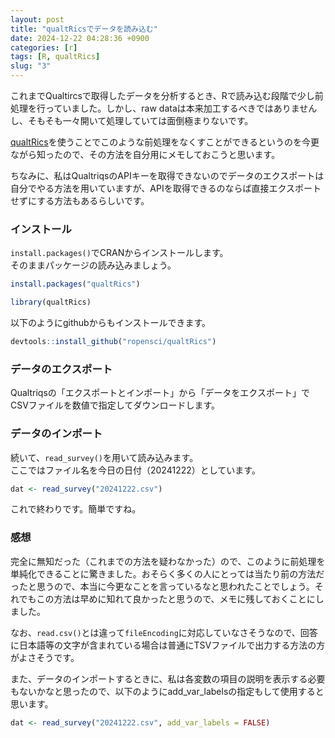 ```yaml
---
layout: post
title: "qualtRicsでデータを読み込む"
date: 2024-12-22 04:28:36 +0900
categories: [r]
tags: [R, qualtRics]
slug: "3"
---
```


これまでQualtircsで取得したデータを分析するとき、Rで読み込む段階で少し前処理を行っていました。しかし、raw dataは本来加工するべきではありませんし、そもそも一々開いて処理していては面倒極まりないです。

[qualtRics](https://github.com/ropensci/qualtRics)を使うことでこのような前処理をなくすことができるというのを今更ながら知ったので、その方法を自分用にメモしておこうと思います。

ちなみに、私はQualtriqsのAPIキーを取得できないのでデータのエクスポートは自分でやる方法を用いていますが、APIを取得できるのならば直接エクスポートせずにする方法もあるらしいです。

### インストール

`install.packages()`でCRANからインストールします。  
そのままパッケージの読み込みましょう。

```r
install.packages("qualtRics")

library(qualtRics)
```

以下のようにgithubからもインストールできます。

```r
devtools::install_github("ropensci/qualtRics")
```

### データのエクスポート

Qualtriqsの「エクスポートとインポート」から「データをエクスポート」でCSVファイルを数値で指定してダウンロードします。

### データのインポート

続いて、`read_survey()`を用いて読み込みます。  
ここではファイル名を今日の日付（20241222）としています。

```r
dat <- read_survey("20241222.csv")
```

これで終わりです。簡単ですね。

### 感想

完全に無知だった（これまでの方法を疑わなかった）ので、このように前処理を単純化できることに驚きました。おそらく多くの人にとっては当たり前の方法だったと思うので、本当に今更なことを言っているなと思われたことでしょう。それでもこの方法は早めに知れて良かったと思うので、メモに残しておくことにしました。

なお、`read.csv()`とは違って`fileEncoding`に対応していなさそうなので、回答に日本語等の文字が含まれている場合は普通にTSVファイルで出力する方法の方がよさそうです。

また、データのインポートするときに、私は各変数の項目の説明を表示する必要もないかなと思ったので、以下のようにadd_var_labelsの指定もして使用すると思います。

```r
dat <- read_survey("20241222.csv", add_var_labels = FALSE)
```
